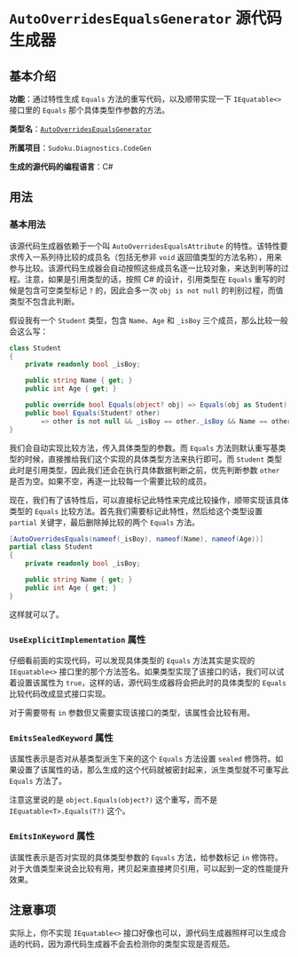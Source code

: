 # `AutoOverridesEqualsGenerator` 源代码生成器

## 基本介绍

**功能**：通过特性生成 `Equals` 方法的重写代码，以及顺带实现一下 `IEquatable<>` 接口里的 `Equals` 那个具体类型作参数的方法。

**类型名**：[`AutoOverridesEqualsGenerator`](https://github.com/SunnieShine/Sudoku/blob/main/src/Sudoku.Diagnostics.CodeGen/Generators/AutoOverridesEqualsGenerator.cs)

**所属项目**：`Sudoku.Diagnostics.CodeGen`

**生成的源代码的编程语言**：C#

## 用法

### 基本用法

该源代码生成器依赖于一个叫 `AutoOverridesEqualsAttribute` 的特性。该特性要求传入一系列待比较的成员名（包括无参非 `void` 返回值类型的方法名称），用来参与比较。该源代码生成器会自动按照这些成员名逐一比较对象，来达到判等的过程。注意，如果是引用类型的话，按照 C# 的设计，引用类型在 `Equals` 重写的时候是包含可空类型标记 `?` 的，因此会多一次 `obj is not null` 的判别过程，而值类型不包含此判断。

假设我有一个 `Student` 类型，包含 `Name`、`Age` 和 `_isBoy` 三个成员，那么比较一般会这么写：

```csharp
class Student
{
    private readonly bool _isBoy;

    public string Name { get; }
    public int Age { get; }

    public override bool Equals(object? obj) => Equals(obj as Student);
    public bool Equals(Student? other)
        => other is not null && _isBoy == other._isBoy && Name == other.Name && Age == other.Age;
}
```

我们会自动实现比较方法，传入具体类型的参数。而 `Equals` 方法则默认重写基类型的时候，直接推给我们这个实现的具体类型方法来执行即可。而 `Student` 类型此时是引用类型，因此我们还会在执行具体数据判断之前，优先判断参数 `other` 是否为空。如果不空，再逐一比较每一个需要比较的成员。

现在，我们有了该特性后，可以直接标记此特性来完成比较操作，顺带实现该具体类型的 `Equals` 比较方法。首先我们需要标记此特性，然后给这个类型设置 `partial` 关键字，最后删除掉比较的两个 `Equals` 方法。

```csharp
[AutoOverridesEquals(nameof(_isBoy), nameof(Name), nameof(Age))]
partial class Student
{
    private readonly bool _isBoy;

    public string Name { get; }
    public int Age { get; }
}
```

这样就可以了。

### `UseExplicitImplementation` 属性

仔细看前面的实现代码，可以发现具体类型的 `Equals` 方法其实是实现的 `IEquatable<>` 接口里的那个方法签名。如果类型实现了该接口的话，我们可以试着设置该属性为 `true`，这样的话，源代码生成器将会把此时的具体类型的 `Equals` 比较代码改成显式接口实现。

对于需要带有 `in` 参数但又需要实现该接口的类型，该属性会比较有用。

### `EmitsSealedKeyword` 属性

该属性表示是否对从基类型派生下来的这个 `Equals` 方法设置 `sealed` 修饰符。如果设置了该属性的话，那么生成的这个代码就被密封起来，派生类型就不可重写此 `Equals` 方法了。

注意这里说的是 `object.Equals(object?)` 这个重写，而不是 `IEquatable<T>.Equals(T?)` 这个。

### `EmitsInKeyword` 属性

该属性表示是否对实现的具体类型参数的 `Equals` 方法，给参数标记 `in` 修饰符。对于大值类型来说会比较有用，拷贝起来直接拷贝引用，可以起到一定的性能提升效果。

## 注意事项

实际上，你不实现 `IEquatable<>` 接口好像也可以，源代码生成器照样可以生成合适的代码，因为源代码生成器不会去检测你的类型实现是否规范。
